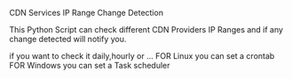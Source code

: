 CDN Services IP Range Change Detection

This Python Script can check different CDN Providers IP Ranges and if any change detected will notify you.

if you want to check it daily,hourly or ...
FOR Linux you can set a crontab
FOR Windows you can set a Task scheduler 
